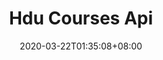 ---
title: "Hdu Courses Api"
date: 2020-03-22T01:35:08+08:00
description: 杭电课程 API
link: https://github.com/WingLim/HDUCoursesAPI
repo: https://github.com/WingLim/HDUCoursesAPI
pinned: true
thumb:
weight: 2
---